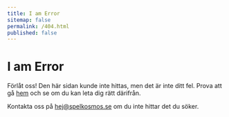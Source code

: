 ```yaml
---
title: I am Error
sitemap: false
permalink: /404.html
published: false
---
```


# I am Error

Förlåt oss! Den här sidan kunde inte hittas, men det är inte ditt fel. Prova att gå [hem][1] och se om du kan leta dig rätt därifrån.

Kontakta oss på <hej@spelkosmos.se> om du inte hittar det du söker.

[1]: /
